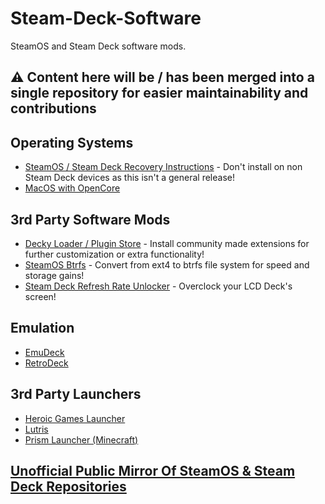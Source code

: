 # Steam-Deck-Software
SteamOS and Steam Deck software mods.

## ⚠️ Content here will be / has been merged into a single repository for easier maintainability and contributions

## Operating Systems

- [SteamOS / Steam Deck Recovery Instructions](https://help.steampowered.com/en/faqs/view/1b71-edf2-eb6d-2bb3) - Don't install on non Steam Deck devices as this isn't a general release!
- [MacOS with OpenCore](https://github.com/CodeRunner5235/Opencore-Steam-Deck)

## 3rd Party Software Mods
- [Decky Loader / Plugin Store](https://decky.xyz/) - Install community made extensions for further customization or extra functionality!
- [SteamOS Btrfs](https://gitlab.com/popsulfr/steamos-btrfs) - Convert from ext4 to btrfs file system for speed and storage gains!
- [Steam Deck Refresh Rate Unlocker](https://github.com/ryanrudolfoba/SteamDeck-RefreshRateUnlocker) - Overclock your LCD Deck's screen!

## Emulation
- [EmuDeck](https://www.emudeck.com/)
- [RetroDeck](http://retrodeck.net/)

## 3rd Party Launchers
- [Heroic Games Launcher](https://heroicgameslauncher.com/)
- [Lutris](https://lutris.net/)
- [Prism Launcher (Minecraft)](https://prismlauncher.org/)

## [Unofficial Public Mirror Of SteamOS & Steam Deck Repositories](https://gitlab.com/evlaV)
